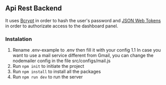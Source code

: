 ## Api Rest Backend ##
It uses [Bcrypt](https://www.npmjs.com/package/bcrypt) in order to hash the user's password and [JSON Web Tokens](https://jwt.io/) in order to authorizate access to the dashboard panel.

### Instalation ###
1. Rename .env-example to .env then fill it with your config
1.1 In case you want to use a mail service different from Gmail, you can change the nodemailer config in the file src/configs/mail.js
2. Run `npm init` to initiate the project
3. Run `npm install` to install all the packages
4. Run `npm run dev` to run the server
